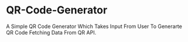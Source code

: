 # QR-Code-Generator


A Simple QR Code Generator Which Takes Input From User To Generarte QR Code Fetching Data From QR API.
